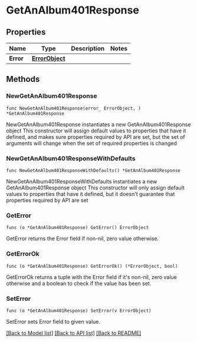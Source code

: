# GetAnAlbum401Response

## Properties

Name | Type | Description | Notes
------------ | ------------- | ------------- | -------------
**Error** | [**ErrorObject**](ErrorObject.md) |  | 

## Methods

### NewGetAnAlbum401Response

`func NewGetAnAlbum401Response(error_ ErrorObject, ) *GetAnAlbum401Response`

NewGetAnAlbum401Response instantiates a new GetAnAlbum401Response object
This constructor will assign default values to properties that have it defined,
and makes sure properties required by API are set, but the set of arguments
will change when the set of required properties is changed

### NewGetAnAlbum401ResponseWithDefaults

`func NewGetAnAlbum401ResponseWithDefaults() *GetAnAlbum401Response`

NewGetAnAlbum401ResponseWithDefaults instantiates a new GetAnAlbum401Response object
This constructor will only assign default values to properties that have it defined,
but it doesn't guarantee that properties required by API are set

### GetError

`func (o *GetAnAlbum401Response) GetError() ErrorObject`

GetError returns the Error field if non-nil, zero value otherwise.

### GetErrorOk

`func (o *GetAnAlbum401Response) GetErrorOk() (*ErrorObject, bool)`

GetErrorOk returns a tuple with the Error field if it's non-nil, zero value otherwise
and a boolean to check if the value has been set.

### SetError

`func (o *GetAnAlbum401Response) SetError(v ErrorObject)`

SetError sets Error field to given value.



[[Back to Model list]](../README.md#documentation-for-models) [[Back to API list]](../README.md#documentation-for-api-endpoints) [[Back to README]](../README.md)


